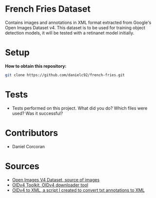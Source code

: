 # French Fries Dataset
Contains images and annotations in XML format extracted from Google's Open Images Dataset v4. This dataset is to be used for training object detection models, it will be tested with a retinanet model initially.

# Setup
**How to obtain this repository:**
```sh
git clone https://github.com/danielc92/french-fries.git
```

# Tests
- Tests performed on this project. What did you do? Which files were used? Was it successful?

# Contributors
- Daniel Corcoran

# Sources
- [Open Images V4 Dataset, source of images](https://storage.googleapis.com/openimages/web/index.html)
- [OIDv4 Toolkit, OIDv4 downloader tool](https://github.com/EscVM/OIDv4_ToolKit)
- [OIDv4 to XML, a script I created to convert txt annotations to XML](https://github.com/danielc92/oidv4-to-xml)
